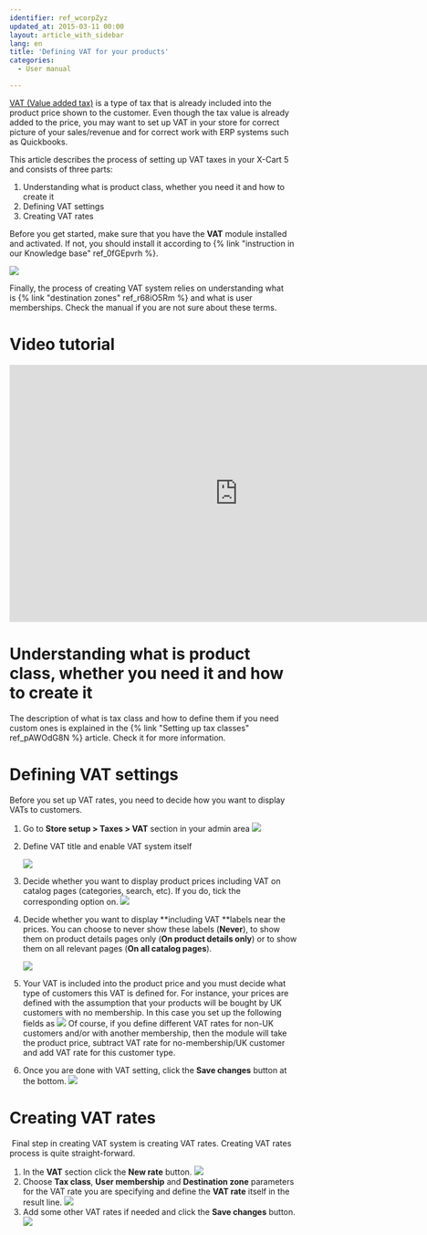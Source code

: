 ```yaml
---
identifier: ref_wcorpZyz
updated_at: 2015-03-11 00:00
layout: article_with_sidebar
lang: en
title: 'Defining VAT for your products'
categories:
  - User manual

---
```



[VAT (Value added tax)](http://en.wikipedia.org/wiki/Value_added_tax#With_a_value_added_tax) is a type of tax that is already included into the product price shown to the customer. Even though the tax value is already added to the price, you may want to set up VAT in your store for correct picture of your sales/revenue and for correct work with ERP systems such as Quickbooks.

This article describes the process of setting up VAT taxes in your X-Cart 5 and consists of three parts:

1.  Understanding what is product class, whether you need it and how to create it
2.  Defining VAT settings
3.  Creating VAT rates

Before you get started, make sure that you have the **VAT** module installed and activated. If not, you should install it according to {% link "instruction in our Knowledge base" ref_0fGEpvrh %}.

![]({{site.baseurl}}/attachments/6389863/6586573.png)

Finally, the process of creating VAT system relies on understanding what is {% link "destination zones" ref_r68iO5Rm %} and what is user memberships. Check the manual if you are not sure about these terms.

# Video tutorial

<iframe class="youtube-player" type="text/html" style="width: 800px; height: 450px" src="http://www.youtube.com/embed/kCS54G0QvvU" frameborder="0"></iframe>

# Understanding what is product class, whether you need it and how to create it

The description of what is tax class and how to define them if you need custom ones is explained in the {% link "Setting up tax classes" ref_pAWOdG8N %} article. Check it for more information.

# Defining VAT settings

Before you set up VAT rates, you need to decide how you want to display VATs to customers.

1.  Go to **Store setup > Taxes > VAT** section in your admin area
    ![]({{site.baseurl}}/attachments/6389863/6586574.png)
2.  Define VAT title and enable VAT system itself

    ![]({{site.baseurl}}/attachments/6389863/6586575.png)
3.  Decide whether you want to display product prices including VAT on catalog pages (categories, search, etc). If you do, tick the corresponding option on.
    ![]({{site.baseurl}}/attachments/6389863/6586576.png)
4.  Decide whether you want to display **including VAT **labels near the prices. You can choose to never show these labels (**Never**), to show them on product details pages only (**On product details only**) or to show them on all relevant pages (**On all catalog pages**).

    ![]({{site.baseurl}}/attachments/6389863/6586577.png)
5.  Your VAT is included into the product price and you must decide what type of customers this VAT is defined for. For instance, your prices are defined with the assumption that your products will be bought by UK customers with no membership. In this case you set up the following fields as
    ![]({{site.baseurl}}/attachments/6389863/6586578.png)
    Of course, if you define different VAT rates for non-UK customers and/or with another membership, then the module will take the product price, subtract VAT rate for no-membership/UK customer and add VAT rate for this customer type.
6.  Once you are done with VAT setting, click the **Save changes** button at the bottom.
    ![]({{site.baseurl}}/attachments/6389863/6586579.png)

# Creating VAT rates

 Final step in creating VAT system is creating VAT rates. Creating VAT rates process is quite straight-forward. 

1.  In the **VAT** section click the **New rate** button.
    ![]({{site.baseurl}}/attachments/6389863/6586580.png)
2.  Choose **Tax class**, **User membership** and **Destination zone** parameters for the VAT rate you are specifying and define the **VAT rate** itself in the result line.
    ![]({{site.baseurl}}/attachments/6389863/6586581.png)
3.  Add some other VAT rates if needed and click the **Save changes** button.
    ![]({{site.baseurl}}/attachments/6389863/6586582.png)
